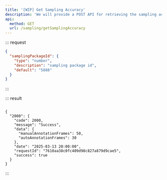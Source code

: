 ```yaml
---
title: '[WIP] Get Sampling Accuracy'
description: 'We will provide a POST API for retrieving the sampling accuracy.'
api:
  method: GET
  url: /sampling/getSamplingAccuracy
---
```


::: request

```json [query]
{
  "samplingPackageId": {
    "type": "number",
    "description": "sampling package id",
    "default": "5888"
  }
}
```

:::

::: result

```json[responses]

{
  "2000": {
    "code": 2000,
    "message": "Success",
    "data": {
      "manualAnnotationFrames": 50,
      "autoAnnotationFrames": 30
    },
    "date": "2025-03-13 20:00:00",
    "requestId": "7610aa38c0fc409d98c827a879d9cae5",
    "success": true
  }
}
```

:::
